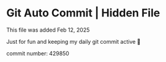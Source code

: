# Git Auto Commit | Hidden File

This file was added Feb 12, 2025

Just for fun and keeping my daily git commit active 🤪

commit number: 429850
